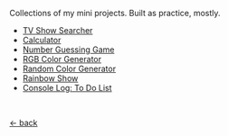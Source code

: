 Collections of my mini projects. Built as practice, mostly.

<ul>
    <li>
        <a href="https://mufidu.com/projects/minis/tvshow-search"
            >TV Show Searcher</a
        >
    </li>
    <li>
        <a href="https://mufidu.com/projects/minis/calculator">Calculator</a>
    </li>
    <li>
        <a href="https://mufidu.com/projects/minis/number-guessing-game"
            >Number Guessing Game</a
        >
    </li>
    <li>
        <a href="https://mufidu.com/projects/minis/rgb-color-generator"
            >RGB Color Generator</a
        >
    </li>
    <li>
        <a href="https://mufidu.com/projects/minis/random-color-generator"
            >Random Color Generator</a
        >
    </li>
    <li>
        <a href="https://mufidu.com/projects/minis/rainbow-show">Rainbow Show</a>
    </li>
    <li>
        <a href="https://mufidu.com/projects/minis/console-todolist"
            >Console Log: To Do List</a
        >
    </li>
</ul>

<br>

<a href="https://mufidu.com/projects">&larr; back</a>
